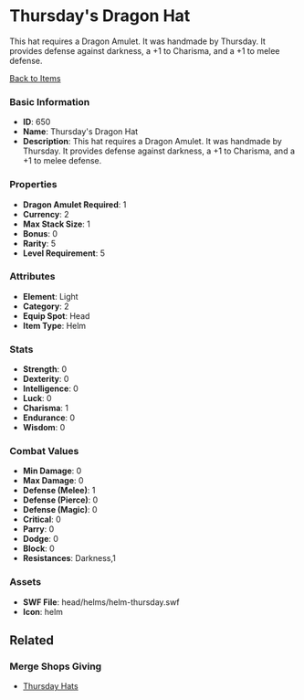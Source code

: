 # Thursday's Dragon Hat

This hat requires a Dragon Amulet. It was handmade by Thursday. It provides defense against darkness,  a +1 to Charisma, and a +1 to melee defense.

[Back to Items](../items.md)

### Basic Information

- **ID**: 650
- **Name**: Thursday&#039;s Dragon Hat
- **Description**: This hat requires a Dragon Amulet. It was handmade by Thursday. It provides defense against darkness,  a +1 to Charisma, and a +1 to melee defense.

### Properties

- **Dragon Amulet Required**: 1
- **Currency**: 2
- **Max Stack Size**: 1
- **Bonus**: 0
- **Rarity**: 5
- **Level Requirement**: 5

### Attributes

- **Element**: Light
- **Category**: 2
- **Equip Spot**: Head
- **Item Type**: Helm

### Stats

- **Strength**: 0
- **Dexterity**: 0
- **Intelligence**: 0
- **Luck**: 0
- **Charisma**: 1
- **Endurance**: 0
- **Wisdom**: 0

### Combat Values

- **Min Damage**: 0
- **Max Damage**: 0
- **Defense (Melee)**: 1
- **Defense (Pierce)**: 0
- **Defense (Magic)**: 0
- **Critical**: 0
- **Parry**: 0
- **Dodge**: 0
- **Block**: 0
- **Resistances**: Darkness,1

### Assets

- **SWF File**: head/helms/helm-thursday.swf
- **Icon**: helm

## Related

### Merge Shops Giving

- [Thursday Hats](../merge-shops/14-thursday-hats.md)

